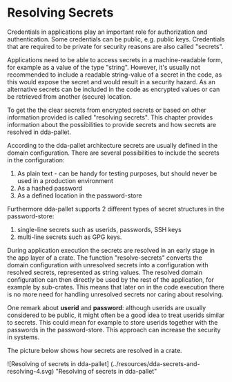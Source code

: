# Resolving Secrets

Credentials in applications play an important role for authorization and authentication. Some credentials can be public, e.g. public keys. Credentials that are required to be private for security reasons are also called "secrets". 

Applications need to be able to access secrets in a machine-readable form, for example as a value of the type "string". However, it's usually not recommended to include a readable string-value of a secret in the code, as this would expose the secret and would result in a security hazard. As an alternative secrets can be included in the code as encrypted values or can be retrieved from another (secure) location. 

To get the the clear secrets from encrypted secrets or based on other information provided is called "resolving secrets". This chapter provides information about the possibilities to provide secrets and how secrets are resolved in dda-pallet. 

According to the dda-pallet architecture secrets are usually defined in the domain configuration. There are several possibilities to include the secrets in the configuration:
1. As plain text - can be handy for testing purposes, but should never be used in a production environment
2. As a hashed password
3. As a defined location in the password-store

Furthermore dda-pallet supports 2 different types of secret structures in the password-store: 
1. single-line secrets such as userids, passwords, SSH keys
2. multi-line secrets such as GPG keys.

During application execution the secrets are resolved in an early stage in the app layer of a crate. The function "resolve-secrets" converts the domain configuration with unresolved secrets into a configuration with resolved secrets, represented as string values. The resolved domain configuration can then directly be used by the rest of the application, for example by sub-crates. This means that later on in the code execution there is no more need for handling unresolved secrets nor caring about resolving.

One remark about **userid** and **password**: although userids are usually considered to be public, it might often be a good idea to treat userids similar to secrets. This could mean for example to store userids together with the passwords in the password-store. This approach can increase the security in systems.

The picture below shows how secrets are resolved in a crate.

![Resolving of secrets in dda-pallet] (../resources/dda-secrets-and-resolving-4.svg) "Resolving of secrets in dda-pallet"
